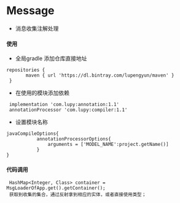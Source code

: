 # Message
* 消息收集注解处理

#### 使用

* 全局gradle 添加仓库直接地址
 ```
 repositories {
        maven { url 'https://dl.bintray.com/lupengyun/maven' }
  } 
 ```

* 在使用的模块添加依赖
``` 
 implementation 'com.lupy:annotation:1.1' 
 annotationProcessor 'com.lupy:compiler:1.1' 
```

* 设置模块名称
 ``` 
 javaCompileOptions{
            annotationProcessorOptions{
                arguments = ['MODEL_NAME':project.getName()]
            }
 } 
 ```

#### 代码调用
```
 HashMap<Integer, Class> container = MsgLoaderOfApp.get().getContainer();
 获取到收集的集合，通过反射拿到相应的实体，或者直接使用类型；
```
